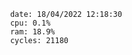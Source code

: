 

                date: 18/04/2022 12:18:30
                cpu: 0.1%
                ram: 18.9%
                cycles: 21180

                         